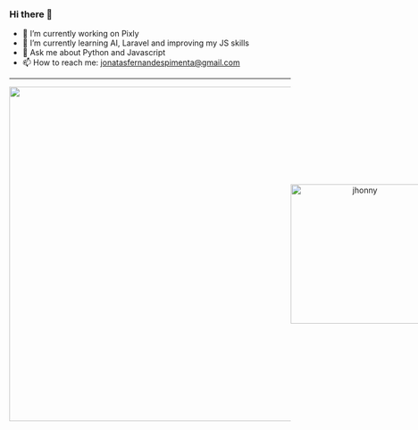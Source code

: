 ### Hi there 👋

- 🔭 I’m currently working on Pixly
- 🌱 I’m currently learning AI, Laravel and improving my JS skills
- 💬 Ask me about Python and Javascript
- 📫 How to reach me: jonatasfernandespimenta@gmail.com

<hr>

<p align="center" style="display: flex; align-items: center; justify-content: space-around">
<img width=600 src="https://github-readme-stats.vercel.app/api?username=jonatasfernandespimenta&theme=blueberry&show_icons=true" />
<img width=250 src="https://github-readme-stats.vercel.app/api/top-langs?username=jonatasfernandespimenta&show_icons=true&theme=blueberry&hide_border=true&cache_seconds=1800&locale=en" alt="jhonny" />
  </p>

